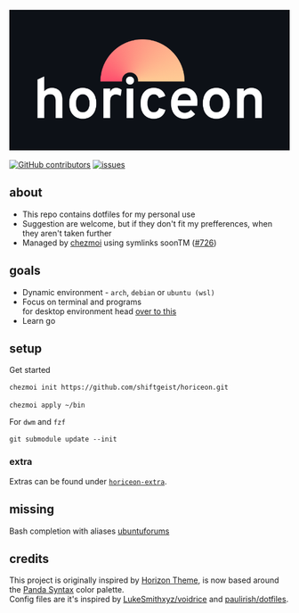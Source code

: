 ![hoRICEon](.github/horiceon.png)

[![GitHub contributors](https://img.shields.io/github/contributors/shiftgeist/horiceon)](https://github.com/shiftgeist/horiceon/graphs/contributors)
[![issues](https://img.shields.io/github/issues/shiftgeist/horiceon)](https://github.com/shiftgeist/horiceon/issues)

## about

- This repo contains dotfiles for my personal use
- Suggestion are welcome, but if they don't fit my prefferences, when they aren't taken further
- Managed by [chezmoi](https://github.com/twpayne/chezmoi) using symlinks soonTM ([#726](https://github.com/twpayne/chezmoi/issues/726))

## goals

- Dynamic environment - `arch`, `debian` or `ubuntu (wsl)`
- Focus on terminal and programs\
   for desktop environment head [over to this](https://github.com/shiftgeist/horiceon-dwm)
- Learn go

## setup

Get started

```
chezmoi init https://github.com/shiftgeist/horiceon.git

chezmoi apply ~/bin
```

For `dwm` and `fzf`

```
git submodule update --init
```

### extra

Extras can be found under [`horiceon-extra`](https://github.com/shiftgeist/horiceon-extra).

## missing

Bash completion with aliases [ubuntuforums](https://ubuntuforums.org/showthread.php?t=733397)

## credits

This project is originally inspired by [Horizon Theme](https://marketplace.visualstudio.com/items?itemName=jolaleye.horizon-theme-vscode), is now based around the [Panda Syntax](https://github.com/tinkertrain/panda-syntax-vscode) color palette.\
Config files are it's inspired by [LukeSmithxyz/voidrice](https://github.com/LukeSmithxyz/voidrice) and [paulirish/dotfiles](https://github.com/paulirish/dotfiles).
